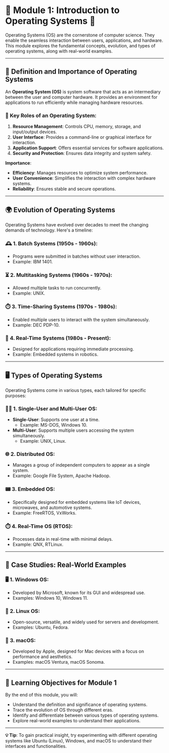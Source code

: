 # 🌟 Module 1: Introduction to Operating Systems 🌟

Operating Systems (OS) are the cornerstone of computer science. They enable the seamless interaction between users, applications, and hardware. This module explores the fundamental concepts, evolution, and types of operating systems, along with real-world examples.

---

## 📖 Definition and Importance of Operating Systems

An **Operating System (OS)** is system software that acts as an intermediary between the user and computer hardware. It provides an environment for applications to run efficiently while managing hardware resources.

### 🔑 Key Roles of an Operating System:
1. **Resource Management**: Controls CPU, memory, storage, and input/output devices.
2. **User Interface**: Provides a command-line or graphical interface for interaction.
3. **Application Support**: Offers essential services for software applications.
4. **Security and Protection**: Ensures data integrity and system safety.

**Importance**:
- **Efficiency**: Manages resources to optimize system performance.
- **User Convenience**: Simplifies the interaction with complex hardware systems.
- **Reliability**: Ensures stable and secure operations.
  
---

## 🌍 Evolution of Operating Systems

Operating Systems have evolved over decades to meet the changing demands of technology. Here's a timeline:

### 🕰️ **1. Batch Systems (1950s - 1960s)**:
- Programs were submitted in batches without user interaction.
- Example: IBM 1401.

### ⏳ **2. Multitasking Systems (1960s - 1970s)**:
- Allowed multiple tasks to run concurrently.
- Example: UNIX.

### ⏱️ **3. Time-Sharing Systems (1970s - 1980s)**:
- Enabled multiple users to interact with the system simultaneously.
- Example: DEC PDP-10.

### 🚀 **4. Real-Time Systems (1980s - Present)**:
- Designed for applications requiring immediate processing.
- Example: Embedded systems in robotics.

---

## 🖥️ Types of Operating Systems

Operating Systems come in various types, each tailored for specific purposes:

### 🧑‍💻 **1. Single-User and Multi-User OS**:
- **Single-User**: Supports one user at a time.
  - Example: MS-DOS, Windows 10.
- **Multi-User**: Supports multiple users accessing the system simultaneously.
  - Example: UNIX, Linux.

### 🌐 **2. Distributed OS**:
- Manages a group of independent computers to appear as a single system.
- Example: Google File System, Apache Hadoop.

### 📟 **3. Embedded OS**:
- Specifically designed for embedded systems like IoT devices, microwaves, and automotive systems.
- Example: FreeRTOS, VxWorks.

### ⏱️ **4. Real-Time OS (RTOS)**:
- Processes data in real-time with minimal delays.
- Example: QNX, RTLinux.

---

## 📝 Case Studies: Real-World Examples

### 🖥️ **1. Windows OS**:
- Developed by Microsoft, known for its GUI and widespread use.
- Examples: Windows 10, Windows 11.

### 🐧 **2. Linux OS**:
- Open-source, versatile, and widely used for servers and development.
- Examples: Ubuntu, Fedora.

### 🍎 **3. macOS**:
- Developed by Apple, designed for Mac devices with a focus on performance and aesthetics.
- Examples: macOS Ventura, macOS Sonoma.
---

## 🎯 Learning Objectives for Module 1
By the end of this module, you will:
- Understand the definition and significance of operating systems.
- Trace the evolution of OS through different eras.
- Identify and differentiate between various types of operating systems.
- Explore real-world examples to understand their applications.

---

**💡 Tip**: To gain practical insight, try experimenting with different operating systems like Ubuntu (Linux), Windows, and macOS to understand their interfaces and functionalities.

